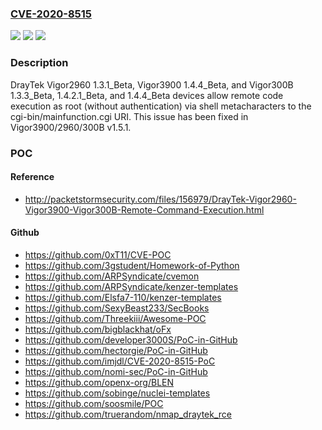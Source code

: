 ### [CVE-2020-8515](https://cve.mitre.org/cgi-bin/cvename.cgi?name=CVE-2020-8515)
![](https://img.shields.io/static/v1?label=Product&message=n%2Fa&color=blue)
![](https://img.shields.io/static/v1?label=Version&message=n%2Fa&color=blue)
![](https://img.shields.io/static/v1?label=Vulnerability&message=n%2Fa&color=brighgreen)

### Description

DrayTek Vigor2960 1.3.1_Beta, Vigor3900 1.4.4_Beta, and Vigor300B 1.3.3_Beta, 1.4.2.1_Beta, and 1.4.4_Beta devices allow remote code execution as root (without authentication) via shell metacharacters to the cgi-bin/mainfunction.cgi URI. This issue has been fixed in Vigor3900/2960/300B v1.5.1.

### POC

#### Reference
- http://packetstormsecurity.com/files/156979/DrayTek-Vigor2960-Vigor3900-Vigor300B-Remote-Command-Execution.html

#### Github
- https://github.com/0xT11/CVE-POC
- https://github.com/3gstudent/Homework-of-Python
- https://github.com/ARPSyndicate/cvemon
- https://github.com/ARPSyndicate/kenzer-templates
- https://github.com/Elsfa7-110/kenzer-templates
- https://github.com/SexyBeast233/SecBooks
- https://github.com/Threekiii/Awesome-POC
- https://github.com/bigblackhat/oFx
- https://github.com/developer3000S/PoC-in-GitHub
- https://github.com/hectorgie/PoC-in-GitHub
- https://github.com/imjdl/CVE-2020-8515-PoC
- https://github.com/nomi-sec/PoC-in-GitHub
- https://github.com/openx-org/BLEN
- https://github.com/sobinge/nuclei-templates
- https://github.com/soosmile/POC
- https://github.com/truerandom/nmap_draytek_rce

